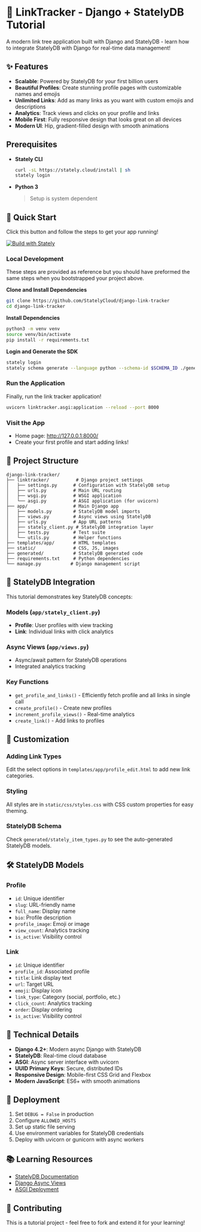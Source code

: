 # 🔗 LinkTracker - Django + StatelyDB Tutorial

A modern link tree application built with Django and StatelyDB - learn how to integrate StatelyDB with Django for real-time data management!

## ✨ Features

- **Scalable**: Powered by StatelyDB for your first billion users
- **Beautiful Profiles**: Create stunning profile pages with customizable names and emojis
- **Unlimited Links**: Add as many links as you want with custom emojis and descriptions
- **Analytics**: Track views and clicks on your profile and links
- **Mobile First**: Fully responsive design that looks great on all devices
- **Modern UI**: Hip, gradient-filled design with smooth animations

## Prerequisites

* **Stately CLI**
   ```bash
   curl -sL https://stately.cloud/install | sh
   stately login
   ```
* **Python 3**
  
  >Setup is system dependent

## 🚀 Quick Start

Click this button and follow the steps to get your app running!

[![Build with Stately](https://gist.githubusercontent.com/ryan-stately/51a07a4b3123f5cb89c8b9a1f3edf214/raw/158cb441aa65d05dd1a75b85dffad2feeb473f6b/build-icon.svg)](https://console.stately.cloud/new?repo=https%3A%2F%2Fgithub.com%2FStatelyCloud%2Fdjango-link-tracker)

### Local Development

These steps are provided as reference but you should have preformed the same steps when you bootstrapped your project above.

**Clone and Install Dependencies**
```bash setup Clone the Repository
git clone https://github.com/StatelyCloud/django-link-tracker
cd django-link-tracker
```
**Install Dependencies**
```bash setup Install Dependencies
python3 -m venv venv
source venv/bin/activate
pip install -r requirements.txt
```
**Login and Generate the SDK**
```bash setup Login and Generate the SDK
stately login
stately schema generate --language python --schema-id $SCHEMA_ID ./generated
```

### **Run the Application**
Finally, run the link tracker application!

```bash setup Run the Application
uvicorn linktracker.asgi:application --reload --port 8000
```

### **Visit the App**

- Home page: http://127.0.0.1:8000/
- Create your first profile and start adding links!

## 📁 Project Structure

```
django-link-tracker/
├── linktracker/          # Django project settings
│   ├── settings.py      # Configuration with StatelyDB setup
│   ├── urls.py          # Main URL routing
│   ├── wsgi.py          # WSGI application
│   └── asgi.py          # ASGI application (for uvicorn)
├── app/                 # Main Django app
│   ├── models.py        # StatelyDB model imports
│   ├── views.py         # Async views using StatelyDB
│   ├── urls.py          # App URL patterns
│   ├── stately_client.py # StatelyDB integration layer
│   ├── tests.py         # Test suite
│   └── utils.py         # Helper functions
├── templates/app/       # HTML templates
├── static/              # CSS, JS, images
├── generated/           # StatelyDB generated code
├── requirements.txt     # Python dependencies
└── manage.py           # Django management script
```

## 🔗 StatelyDB Integration

This tutorial demonstrates key StatelyDB concepts:

### **Models** (`app/stately_client.py`)

- **Profile**: User profiles with view tracking
- **Link**: Individual links with click analytics

### **Async Views** (`app/views.py`)

- Async/await pattern for StatelyDB operations
- Integrated analytics tracking

### **Key Functions**

- `get_profile_and_links()` - Efficiently fetch profile and all links in single call
- `create_profile()` - Create new profiles
- `increment_profile_views()` - Real-time analytics
- `create_link()` - Add links to profiles

## 🎨 Customization

### **Adding Link Types**

Edit the select options in `templates/app/profile_edit.html` to add new link categories.

### **Styling**

All styles are in `static/css/styles.css` with CSS custom properties for easy theming.

### **StatelyDB Schema**

Check `generated/stately_item_types.py` to see the auto-generated StatelyDB models.

## 🛠️ StatelyDB Models

### **Profile**

- `id`: Unique identifier
- `slug`: URL-friendly name
- `full_name`: Display name
- `bio`: Profile description
- `profile_image`: Emoji or image
- `view_count`: Analytics tracking
- `is_active`: Visibility control

### **Link**

- `id`: Unique identifier
- `profile_id`: Associated profile
- `title`: Link display text
- `url`: Target URL
- `emoji`: Display icon
- `link_type`: Category (social, portfolio, etc.)
- `click_count`: Analytics tracking
- `order`: Display ordering
- `is_active`: Visibility control

## 🔧 Technical Details

- **Django 4.2+**: Modern async Django with StatelyDB
- **StatelyDB**: Real-time cloud database
- **ASGI**: Async server interface with uvicorn
- **UUID Primary Keys**: Secure, distributed IDs
- **Responsive Design**: Mobile-first CSS Grid and Flexbox
- **Modern JavaScript**: ES6+ with smooth animations

## 🚀 Deployment

1. Set `DEBUG = False` in production
2. Configure `ALLOWED_HOSTS`
3. Set up static file serving
4. Use environment variables for StatelyDB credentials
5. Deploy with uvicorn or gunicorn with async workers

## 📚 Learning Resources

- [StatelyDB Documentation](https://docs.stately.cloud)
- [Django Async Views](https://docs.djangoproject.com/en/stable/topics/async/)
- [ASGI Deployment](https://docs.djangoproject.com/en/stable/howto/deployment/asgi/)

## 🤝 Contributing

This is a tutorial project - feel free to fork and extend it for your learning!
